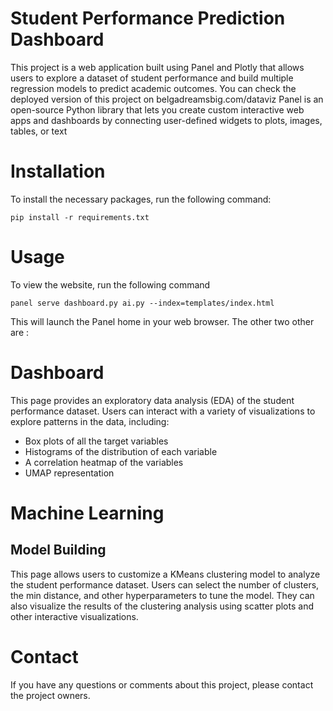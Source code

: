 # Student Performance Prediction Dashboard

This project is a web application built using Panel and Plotly that allows users to explore a dataset of student performance and build multiple regression models to predict academic outcomes.
You can check the deployed version of this project on belgadreamsbig.com/dataviz
Panel is an open-source Python library that lets you create custom interactive web apps and dashboards by connecting user-defined widgets to plots, images, tables, or text
# Installation

To install the necessary packages, run the following command:
```
pip install -r requirements.txt
```  
# Usage

To view the website, run the following command
```
panel serve dashboard.py ai.py --index=templates/index.html
```  
This will launch the Panel home in your web browser. The other two other are :

# Dashboard

This page provides an exploratory data analysis (EDA) of the student performance dataset. Users can interact with a variety of visualizations to explore patterns in the data, including:

- Box plots of all the target variables
- Histograms of the distribution of each variable
- A correlation heatmap of the variables
- UMAP representation

# Machine Learning
## Model Building

This page allows users to customize a KMeans clustering model to analyze the student performance dataset. Users can select the number of clusters, the min distance, and other hyperparameters to tune the model. They can also visualize the results of the clustering analysis using scatter plots and other interactive visualizations.

# Contact

If you have any questions or comments about this project, please contact the project owners.
